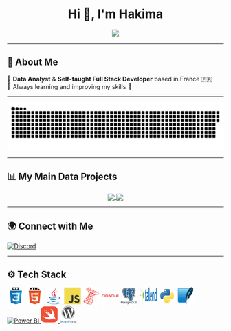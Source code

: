 <h1 align="center">Hi 👋, I'm Hakima</h1>

<p align="center">
    <img src="https://readme-typing-svg.herokuapp.com?duration=2000&color=FF0099&center=true&vCenter=true&lines=Data+Analyst;Full+Stack+Developer">
</p>

---

## 🌟 About Me  

🔹 **Data Analyst** & **Self-taught Full Stack Developer** based in France 🇫🇷  
🔹 Always learning and improving my skills 🚀  

---

<!-- snake graph -->
<div align="center">
  <picture>
    <source media="(prefers-color-scheme: dark)" srcset="https://github.com/haaaaakima/haaaaakima/blob/main/snake-dark.svg" />
    <source media="(prefers-color-scheme: light), (prefers-color-scheme: no-preference)" srcset="https://github.com/haaaaakima/haaaaakima/blob/main/snake.svg" />
    <img src="https://github.com/haaaaakima/haaaaakima/blob/main/snake.svg" alt="github-snake" />
  </picture>
</div>

---

## 📊 My Main Data Projects  

<div align="center">
  <a href="https://github.com/haaaaakima/rapport-de-stage">
    <img align="center" src="https://github-readme-stats.vercel.app/api/pin/?username=haaaaakima&repo=rapport-de-stage&theme=algolia" />
  </a>
  <a href="https://github.com/haaaaakima/projet-airbus/blob/main/README.md">
    <img align="center" src="https://github-readme-stats.vercel.app/api/pin/?username=haaaaakima&repo=Projet-Airbus&theme=algolia" />
  </a>
</div>

---

## 🌍 Connect with Me  

<p>
    <a href="https://discord.com/users/haaaaakima">
        <img src="https://img.shields.io/badge/Discord-5865F2?style=for-the-badge&logo=discord&logoColor=white" alt="Discord">
    </a>
</p>

---

## ⚙️ Tech Stack  

<p>
    <a href="https://www.w3schools.com/css/" target="_blank">
        <img src="https://raw.githubusercontent.com/devicons/devicon/master/icons/css3/css3-original-wordmark.svg" alt="CSS3" width="40" height="40"/> 
    </a>
    <a href="https://www.w3.org/html/" target="_blank">
        <img src="https://raw.githubusercontent.com/devicons/devicon/master/icons/html5/html5-original-wordmark.svg" alt="HTML5" width="40" height="40"/> 
    </a>
    <a href="https://www.java.com" target="_blank">
        <img src="https://raw.githubusercontent.com/devicons/devicon/master/icons/java/java-original.svg" alt="Java" width="40" height="40"/> 
    </a>
    <a href="https://developer.mozilla.org/en-US/docs/Web/JavaScript" target="_blank">
        <img src="https://raw.githubusercontent.com/devicons/devicon/master/icons/javascript/javascript-original.svg" alt="JavaScript" width="40" height="40"/> 
    </a>
    <a href="https://www.microsoft.com/en-us/sql-server" target="_blank">
        <img src="https://raw.githubusercontent.com/devicons/devicon/master/icons/microsoftsqlserver/microsoftsqlserver-plain.svg" alt="SQL Server" width="40" height="40"/> 
    </a>
    <a href="https://www.oracle.com/" target="_blank">
        <img src="https://raw.githubusercontent.com/devicons/devicon/master/icons/oracle/oracle-original.svg" alt="Oracle" width="40" height="40"/> 
    </a>
    <a href="https://www.postgresql.org" target="_blank">
        <img src="https://raw.githubusercontent.com/devicons/devicon/master/icons/postgresql/postgresql-original-wordmark.svg" alt="PostgreSQL" width="40" height="40"/> 
    </a>
    <a href="https://www.talend.com/" target="_blank">
        <img src="https://raw.githubusercontent.com/zigmoo/svg_images/main/Talend_logo.svg" alt="Talend" width="40" height="40"/> 
    </a>
    <a href="https://www.python.org" target="_blank">
        <img src="https://raw.githubusercontent.com/devicons/devicon/master/icons/python/python-original.svg" alt="Python" width="40" height="40"/> 
    </a>
    <a href="https://www.sqlite.org/" target="_blank">
        <img src="https://raw.githubusercontent.com/devicons/devicon/master/icons/sqlite/sqlite-original.svg" alt="SQLite" width="40" height="40"/> 
    </a>
    <a href="https://powerbi.microsoft.com/" target="_blank">
        <img src="https://raw.githubusercontent.com/microsoft/PowerBI-Icons/main/SVG/Power-BI.svg" alt="Power BI" width="40" height="40"/> 
    </a>
    <a href="https://developer.apple.com/xcode/swiftui/" target="_blank">
        <img src="https://raw.githubusercontent.com/devicons/devicon/master/icons/swift/swift-original.svg" alt="SwiftUI" width="40" height="40"/>
    </a>
    <a href="https://wordpress.org/" target="_blank">
        <img src="https://raw.githubusercontent.com/devicons/devicon/master/icons/wordpress/wordpress-original.svg" alt="WordPress" width="40" height="40"/> 
    </a>
</p>

